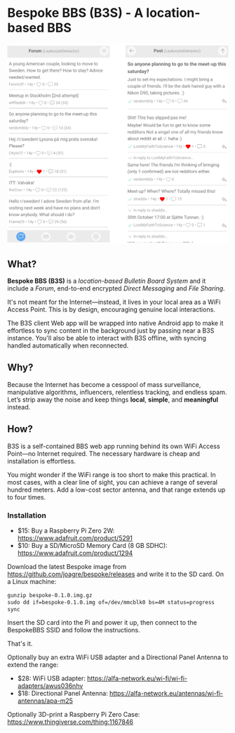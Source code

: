 # Bespoke BBS (B3S) - A location-based BBS

![Screenshots](doc/snapshots.png)

## What?

**Bespoke BBS (B3S)** is a *location-based Bulletin Board System* and
it include a *Forum*, end-to-end encrypted *Direct Messaging* and
*File Sharing*.

It's not meant for the Internet—instead, it lives in your
local area as a WiFi Access Point. This is by design, encouraging
genuine local interactions.

The B3S client Web app will be wrapped into native Android app to make
it effortless to sync content in the background just by passing near a
B3S instance. You'll also be able to interact with B3S offline, with
syncing handled automatically when reconnected.

## Why?

Because the Internet has become a cesspool of mass surveillance,
manipulative algorithms, influencers, relentless tracking, and endless
spam. Let’s strip away the noise and keep things **local**,
**simple**, and **meaningful** instead.

## How?

B3S is a self-contained BBS web app running behind its own WiFi Access
Point—no Internet required. The necessary hardware is cheap and
installation is effortless.

You might wonder if the WiFi range is too short to make this
practical. In most cases, with a clear line of sight, you can achieve
a range of several hundred meters. Add a low-cost sector antenna, and
that range extends up to four times.

### Installation

* $15: Buy a Raspberry Pi Zero 2W: https://www.adafruit.com/product/5291
* $10: Buy a SD/MicroSD Memory Card (8 GB SDHC):
  https://www.adafruit.com/product/1294

Download the latest Bespoke image from
https://github.com/joagre/bespoke/releases and write it to the SD
card. On a Linux machine:

```
gunzip bespoke-0.1.0.img.gz
sudo dd if=bespoke-0.1.0.img of=/dev/mmcblk0 bs=4M status=progress
sync
```

Insert the SD card into the Pi and power it up, then connect to the
BespokeBBS SSID and follow the instructions.

That's it.

Optionally buy an extra WiFi USB adapter and a Directional Panel
Antenna to extend the range:

* $28: WiFi USB adapter:
  https://alfa-network.eu/wi-fi/wi-fi-adapters/awus036nhv
* $18: Directional Panel Antenna:
  https://alfa-network.eu/antennas/wi-fi-antennas/apa-m25

Optionally 3D-print a Raspberry Pi Zero Case:
https://www.thingiverse.com/thing:1167846
